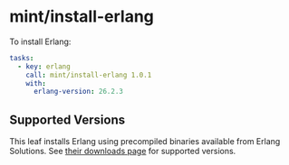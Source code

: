# mint/install-erlang

To install Erlang:

```yaml
tasks:
  - key: erlang
    call: mint/install-erlang 1.0.1
    with:
      erlang-version: 26.2.3
```

## Supported Versions

This leaf installs Erlang using precompiled binaries available from Erlang Solutions.
See [their downloads page](https://www.erlang-solutions.com/downloads/) for supported versions.
